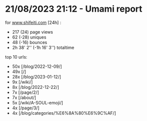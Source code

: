 # 21/08/2023 21:12 - Umami report
for www.shifeiti.com [24h] :

 - 217 (24) page views
 - 62 (-28) uniques
 - 48 (-16) bounces
 - 2h 38' 2'' (-1h 16' 3'') totaltime


top 10 urls:
 - 50x [/blog/2022-12-09/]
 - 49x [/]
 - 28x [/blog/2023-01-12/]
 - 9x [/wiki/]
 - 8x [/blog/2022-12-22/]
 - 7x [/page/2/]
 - 7x [/about/]
 - 5x [/wiki/A-SOUL-emoji/]
 - 4x [/page/3/]
 - 4x [/blog/categories/%E6%8A%80%E6%9C%AF/]


